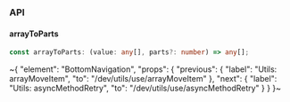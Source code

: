 

### API

#### arrayToParts

```ts
const arrayToParts: (value: any[], parts?: number) => any[];
```


~{
  "element": "BottomNavigation",
  "props": {
    "previous": {
      "label": "Utils: arrayMoveItem",
      "to": "/dev/utils/use/arrayMoveItem"
    },
    "next": {
      "label": "Utils: asyncMethodRetry",
      "to": "/dev/utils/use/asyncMethodRetry"
    }
  }
}~